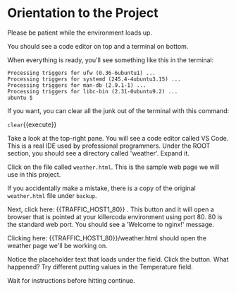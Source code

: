 # Orientation to the Project

Please be patient while the environment loads up. 

You should see a code editor on top and a terminal on bottom.

When everything is ready, you'll see something like this in the terminal:

```
Processing triggers for ufw (0.36-6ubuntu1) ...
Processing triggers for systemd (245.4-4ubuntu3.15) ...
Processing triggers for man-db (2.9.1-1) ...
Processing triggers for libc-bin (2.31-0ubuntu9.2) ...
ubuntu $ 
```

If you want, you can clear all the junk out of the terminal with this command:

`clear`{{execute}}

Take a look at the top-right pane. You will see a code editor called VS Code. This is a real IDE used by professional programmers. Under the ROOT section, you should see a directory called 'weather'. Expand it.

Click on the file called `weather.html`. This is the sample web page we will use in this project.

If you accidentally make a mistake, there is a copy of the original `weather.html` file under `backup`.

Next, click here: {{TRAFFIC_HOST1_80}} . This button and it will open a browser that is pointed at your killercoda environment using port 80. 80 is the standard web port. You should see a 'Welcome to nginx!' message.

Clicking here: {{TRAFFIC_HOST1_80}}/weather.html should open the weather page we'll be working on.

Notice the placeholder text that loads under the field. Click the button. What happened? Try different putting values in the Temperature field.

Wait for instructions before hitting continue.